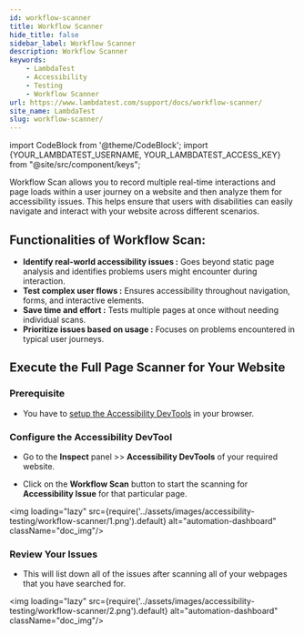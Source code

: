```yaml
---
id: workflow-scanner
title: Workflow Scanner
hide_title: false
sidebar_label: Workflow Scanner
description: Workflow Scanner
keywords:
    - LambdaTest
    - Accessibility
    - Testing
    - Workflow Scanner
url: https://www.lambdatest.com/support/docs/workflow-scanner/
site_name: LambdaTest
slug: workflow-scanner/
---
```


import CodeBlock from '@theme/CodeBlock';
import {YOUR_LAMBDATEST_USERNAME, YOUR_LAMBDATEST_ACCESS_KEY} from "@site/src/component/keys";

<script type="application/ld+json"
      dangerouslySetInnerHTML={{ __html: JSON.stringify({
       "@context": "https://schema.org",
        "@type": "BreadcrumbList",
        "itemListElement": [{
          "@type": "ListItem",
          "position": 1,
          "name": "Home",
          "item": "https://www.lambdatest.com"
        },{
          "@type": "ListItem",
          "position": 2,
          "name": "Support",
          "item": "https://www.lambdatest.com/support/docs/"
        },{
          "@type": "ListItem",
          "position": 3,
          "name": "How to run Workflow Scanner",
          "item": "https://www.lambdatest.com/support/docs/workflow-scanner/"
        }]
      })
    }}
></script>

Workflow Scan allows you to record multiple real-time interactions and page loads within a user journey on a website and then analyze them for accessibility issues. This helps ensure that users with disabilities can easily navigate and interact with your website across different scenarios.

## Functionalities of Workflow Scan:

- **Identify real-world accessibility issues :** Goes beyond static page analysis and identifies problems users might encounter during interaction.
- **Test complex user flows :** Ensures accessibility throughout navigation, forms, and interactive elements.
- **Save time and effort :** Tests multiple pages at once without needing individual scans.
- **Prioritize issues based on usage :** Focuses on problems encountered in typical user journeys.

## Execute the Full Page Scanner for Your Website

### Prerequisite

- You have to [setup the Accessibility DevTools](/support/docs/accessibility-testing/#how-to-setup-the-accessibility-devtools) in your browser.

### Configure the Accessibility DevTool

- Go to the **Inspect** panel >> **Accessibility DevTools** of your required website.

- Click on the **Workflow Scan** button to start the scanning for **Accessibility Issue** for that particular page.

<img loading="lazy" src={require('../assets/images/accessibility-testing/workflow-scanner/1.png').default} alt="automation-dashboard" className="doc_img"/>

### Review Your Issues

- This will list down all of the issues after scanning all of your webpages that you have searched for.

<img loading="lazy" src={require('../assets/images/accessibility-testing/workflow-scanner/2.png').default} alt="automation-dashboard" className="doc_img"/>